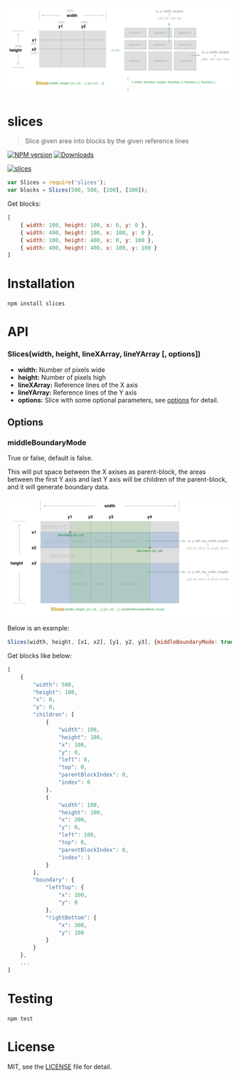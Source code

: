 <p style="text-align: center">
    <img src="docs/demonstrate.png" width="887" alt="slices">
</p>

# slices

> Slice given area into blocks by the given reference lines

[![NPM version][npm-image]][npm-url] [![Downloads][downloads-image]][npm-url]

[![slices](https://nodei.co/npm/slices.png)](https://npmjs.org/package/slices)

[npm-url]: https://npmjs.org/package/slices
[downloads-image]: http://img.shields.io/npm/dm/slices.svg
[npm-image]: http://img.shields.io/npm/v/slices.svg

```js
var Slices = require('slices');
var blocks = Slices(500, 500, [100], [100]);
```

Get blocks:

```js
[
    { width: 100, height: 100, x: 0, y: 0 },
    { width: 400, height: 100, x: 100, y: 0 },
    { width: 100, height: 400, x: 0, y: 100 },
    { width: 400, height: 400, x: 100, y: 100 }
]
```

# Installation

```
npm install slices
```

# API

### Slices(width, height, lineXArray, lineYArray [, options])

- **width:** Number of pixels wide
- **height:** Number of pixels high
- **lineXArray:** Reference lines of the X axis
- **lineYArray:** Reference lines of the Y axis
- **options:** Slice with some optional parameters, see [options](#options) for detail.

## Options

### middleBoundaryMode

True or false, default is false.

This will put space between the X axises as parent-block,
the areas between the first Y axis and last Y axis will be children of the parent-block, and it will generate boundary data.

<p style="text-align: center">
    <img src="docs/demonstrate2.png" width="870" alt="slices">
</p>

Below is an example:

```js
Slices(width, height, [x1, x2], [y1, y2, y3], {middleBoundaryMode: true});
```

Get blocks like below:

```js
[
    {
        "width": 500,
        "height": 100,
        "x": 0,
        "y": 0,
        "children": [
            {
                "width": 100,
                "height": 100,
                "x": 100,
                "y": 0,
                "left": 0,
                "top": 0,
                "parentBlockIndex": 0,
                "index": 0
            },
            {
                "width": 100,
                "height": 100,
                "x": 200,
                "y": 0,
                "left": 100,
                "top": 0,
                "parentBlockIndex": 0,
                "index": 1
            }
        ],
        "boundary": {
            "leftTop": {
                "x": 100,
                "y": 0
            },
            "rightBottom": {
                "x": 300,
                "y": 100
            }
        }
    },
    ...
]
```

# Testing

```
npm test
```

# License

MIT, see the [LICENSE](/LICENSE) file for detail.


